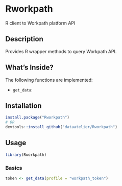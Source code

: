 Rworkpath
==============

R client to Workpath platform API

## Description

Provides R wrapper methods to query Workpath API.

## What’s Inside?

The following functions are implemented:

  - `get_data`:

## Installation

``` r
install.package("Rworkpath")
# OR
devtools::install_github("dataatelier/Rworkpath")
```

## Usage

``` r
library(Rworkpath)
```

### Basics

``` r
token <- get_data(profile = "workpath_token")

```
